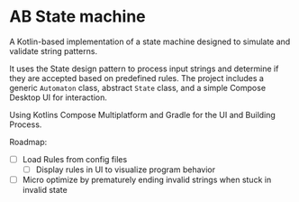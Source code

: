 # AB State machine

A Kotlin-based implementation of a state machine designed to simulate and validate string patterns.

It uses the State design pattern to process input strings and determine if they are accepted based on predefined rules. The project includes a generic `Automaton` class, abstract `State` class, and a simple Compose Desktop UI for interaction.

Using Kotlins Compose Multiplatform and Gradle for the UI and Building Process.

Roadmap:
- [ ] Load Rules from config files
  - [ ] Display rules in UI to visualize program behavior
- [ ] Micro optimize by prematurely ending invalid strings when stuck in invalid state
